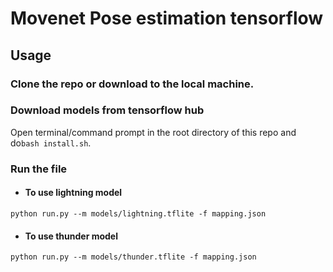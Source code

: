 # Movenet Pose estimation tensorflow 

## Usage

### Clone the repo or download to the local machine.
### Download models from tensorflow hub
Open terminal/command prompt in the root directory of this repo and do``` bash install.sh ```.

### Run the file
- #### To use lightning model
```
python run.py --m models/lightning.tflite -f mapping.json
```
- #### To use thunder model
```
python run.py --m models/thunder.tflite -f mapping.json
```